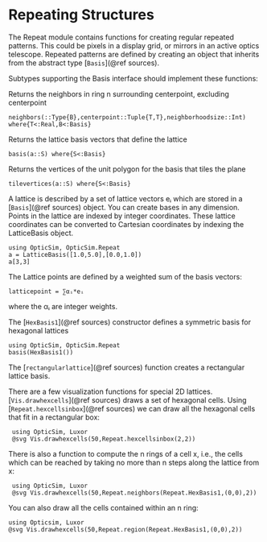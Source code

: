 # Repeating Structures

The Repeat module contains functions for creating regular repeated patterns. This could be pixels in a display grid, or mirrors in an active optics telescope. Repeated patterns are defined by creating an object that inherits from the abstract type [`Basis`](@ref sources).

Subtypes supporting the Basis interface should implement these functions:

Returns the neighbors in ring n surrounding centerpoint, excluding centerpoint
```
neighbors(::Type{B},centerpoint::Tuple{T,T},neighborhoodsize::Int) where{T<:Real,B<:Basis}
```
Returns the lattice basis vectors that define the lattice
```
basis(a::S) where{S<:Basis}
```
Returns the vertices of the unit polygon for the basis that tiles the plane 
```
tilevertices(a::S) where{S<:Basis}
```

A lattice is described by a set of lattice vectors eᵢ which are stored in a [`Basis`](@ref sources) object. You can create bases in any dimension. Points in the lattice are indexed by integer coordinates. These lattice coordinates can be converted to Cartesian coordinates by indexing the LatticeBasis object. 
``` @example example
using OpticSim, OpticSim.Repeat
a = LatticeBasis([1.0,5.0],[0.0,1.0])
a[3,3]
```

The Lattice points are defined by a weighted sum of the basis vectors:
```
latticepoint = ∑αᵢ*eᵢ
```
where the αᵢ are integer weights.

The [`HexBasis1`](@ref sources) constructor defines a symmetric basis for hexagonal lattices 
```@example 
using OpticSim, OpticSim.Repeat
basis(HexBasis1())
```
The [`rectangularlattice`](@ref sources) function creates a rectangular lattice basis. 

There are a few visualization functions for special 2D lattices. [`Vis.drawhexcells`](@ref sources) draws a set of hexagonal cells. Using [`Repeat.hexcellsinbox`](@ref sources) we can draw all the hexagonal cells that fit in a rectangular box:

```@example 
 using OpticSim, Luxor
 @svg Vis.drawhexcells(50,Repeat.hexcellsinbox(2,2))
```

There is also a function to compute the n rings of a cell x, i.e., the cells which can be reached by taking no more than n steps along the lattice from x:

```@example 
 using OpticSim, Luxor
 @svg Vis.drawhexcells(50,Repeat.neighbors(Repeat.HexBasis1,(0,0),2))
 ```
 
 You can also draw all the cells contained within an n ring:
 
 ```@example 
 using Opticsim, Luxor
 @svg Vis.drawhexcells(50,Repeat.region(Repeat.HexBasis1,(0,0),2))
 ```

